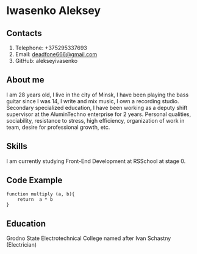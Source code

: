 # Iwasenko Aleksey 

## Contacts
1. Telephone: +375295337693 
2. Email: deadfone666@gmail.com
3. GitHub: alekseyivasenko

## About me
I am 28 years old, I live in the city of Minsk, I have been playing the bass guitar since I was 14, I write and mix music, I own a recording studio.
Secondary specialized education, I have been working as a deputy shift supervisor at the AluminTechno enterprise for 2 years. Personal qualities, sociability, resistance to stress, high efficiency, organization of work in team, desire for professional growth, etc.

## Skills
I am currently studying Front-End Development at RSSchool at stage 0.

## Code Example 
```
function multiply (a, b){
    return  a * b
}
```

## Education 
Grodno State Electrotechnical College named after Ivan Schastny (Electrician)

